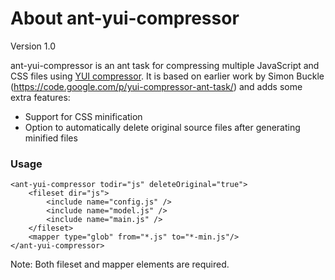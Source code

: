 About ant-yui-compressor
==================

Version 1.0

ant-yui-compressor is an ant task for compressing multiple JavaScript and CSS files using [YUI compressor](http://developer.yahoo.com/yui/compressor/). It is based on earlier work by Simon Buckle (https://code.google.com/p/yui-compressor-ant-task/) and adds some extra features:
* Support for CSS minification
* Option to automatically delete original source files after generating minified files

### Usage
```
<ant-yui-compressor todir="js" deleteOriginal="true">
	<fileset dir="js">
    	<include name="config.js" />
		<include name="model.js" />
		<include name="main.js" />
	</fileset>
	<mapper type="glob" from="*.js" to="*-min.js"/>
</ant-yui-compressor>
```
Note: Both fileset and mapper elements are required.